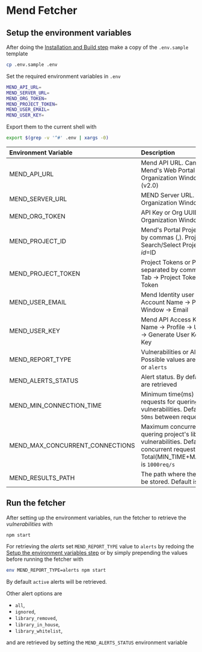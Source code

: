 <!--
SPDX-FileCopyrightText: 2024 grow platform GmbH

SPDX-License-Identifier: MIT
-->

# Mend Fetcher

## Setup the environment variables

After doing the [Installation and Build step](../../README.md#installation) make a copy of the `.env.sample` template

```sh
cp .env.sample .env
```

Set the required environment variables in `.env`

```sh
MEND_API_URL=
MEND_SERVER_URL=
MEND_ORG_TOKEN=
MEND_PROJECT_TOKEN=
MEND_USER_EMAIL=
MEND_USER_KEY=
```

Export them to the current shell with

```sh
export $(grep -v '^#' .env | xargs -0)
```

| Environment Variable            | Description                                                                                                                                                      |
| :------------------------------ | :--------------------------------------------------------------------------------------------------------------------------------------------------------------- |
| MEND_API_URL                    | Mend API URL. Can be obtained in the Mend's Web Portal -> Integrate Tab -> Organization Window ->API Base URL (v2.0)                                             |
| MEND_SERVER_URL                 | MEND Server URL. Integrate Tab -> Organization Window -> Server URL                                                                                              |
| MEND_ORG_TOKEN                  | API Key or Org UUID. Integrate Tab -> Organization Window -> API Key                                                                                             |
| MEND_PROJECT_ID                 | Mend's Portal Project ID(s) separated by commas (,). Projects Tab -> Search/Select Project -> URL Address _id_=ID                                                |
| MEND_PROJECT_TOKEN              | Project Tokens or Project UUIDs separated by commas (,). Integrate Tab -> Project Tokens Window -> Token                                                         |
| MEND_USER_EMAIL                 | Mend Identity user email. User Account Name -> Profile -> Identity Window -> Email                                                                               |
| MEND_USER_KEY                   | Mend API Access Key. User Account Name -> Profile -> User Keys Window -> Generate User Key/Existing User Key                                                     |
| MEND_REPORT_TYPE                | Vulnerabilities or Alerts report. Possible values are `vulnerabilities` or `alerts`                                                                              |
| MEND_ALERTS_STATUS              | Alert status. By default `active` alerts are retrieved                                                                                                           |
| MEND_MIN_CONNECTION_TIME        | Minimum time(ms) between doing requests for quering project's libraries vulnerabilities. Default value is `50` for `50ms` between requests                       |
| MEND_MAX_CONCURRENT_CONNECTIONS | Maximum concurrent requests when quering project's libraries vulnerabilities. Default is `50` concurrent requests. Total(MIN_TIME+MAX_CONCURRENT) is `1000req/s` |
| MEND_RESULTS_PATH               | The path where the `results.json` will be stored. Default is `./`.                                                                                               |

## Run the fetcher

After setting up the environment variables, run the fetcher to retrieve the _vulnerabilities_ with

```
npm start
```

For retrieving the _alerts_ set `MEND_REPORT_TYPE` value to `alerts` by redoing the [Setup the environment variables step](#setup-the-environment-variables) or by simply prepending the values before running the fetcher with

```sh
env MEND_REPORT_TYPE=alerts npm start
```

By default `active` alerts will be retrieved.

Other alert options are

- `all`,
- `ignored`,
- `library_removed`,
- `library_in_house`,
- `library_whitelist`,

and are retrieved by setting the `MEND_ALERTS_STATUS` environment variable
